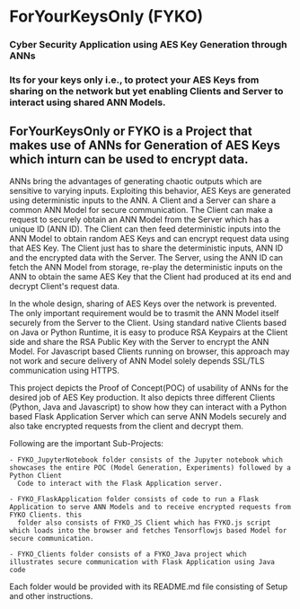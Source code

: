 # ForYourKeysOnly (FYKO)
### Cyber Security Application using AES Key Generation through ANNs
### Its for your keys only i.e., to protect your AES Keys from sharing on the network but yet enabling Clients and Server to interact using shared ANN Models.

## ForYourKeysOnly or FYKO is a Project that makes use of ANNs for Generation of AES Keys which inturn can be used to encrypt data.
ANNs bring the advantages of generating chaotic outputs which are sensitive to varying inputs. Exploiting this behavior, AES Keys are generated 
using deterministic inputs to the ANN. A Client and a Server can share a common ANN Model for secure communication. 
The Client can make a request to securely obtain an ANN Model from the Server which has a unique ID (ANN ID). 
The Client can then feed deterministic inputs into the ANN Model to obtain random AES Keys and  can encrypt request data using that AES Key. 
The Client just has to share the deterministic inputs, ANN ID and the encrypted data with the Server. 
The Server, using the ANN ID can fetch the ANN Model from storage, re-play the deterministic inputs on the ANN to obtain the same AES Key that the Client 
had produced at its end and decrypt Client's request data.

In the whole design, sharing of AES Keys over the network is prevented. The only important requirement would be to trasmit the ANN Model itself securely
from the Server to the Client. Using standard native Clients based on Java or Python Runtime, it is easy to produce RSA Keypairs at the Client side and 
share the RSA Public Key with the Server to encrypt the ANN Model. For Javascript based Clients running on browser, this approach may not work and 
secure delivery of ANN Model solely depends SSL/TLS communication using HTTPS.

This project depicts the Proof of Concept(POC) of usability of ANNs for the desired job of AES Key production. It also depicts three different Clients 
(Python, Java and Javascript) to show how they can interact with a Python based Flask Application Server which can serve ANN Models securely and also take
encrypted requests from the client and decrypt them.

Following are the important Sub-Projects:

	- FYKO_JupyterNotebook folder consists of the Jupyter notebook which showcases the entire POC (Model Generation, Experiments) followed by a Python Client
	  Code to interact with the Flask Application server.
   
	- FYKO_FlaskApplication folder consists of code to run a Flask Application to serve ANN Models and to receive encrypted requests from FYKO Clients. this
      folder also consists of FYKO_JS Client which has FYKO.js script which loads into the browser and fetches Tensorflowjs based Model for secure communication.
   
	- FYKO_Clients folder consists of a FYKO_Java project which illustrates secure communication with Flask Application using Java code

Each folder would be provided with its README.md file consisting of Setup and other instructions.

